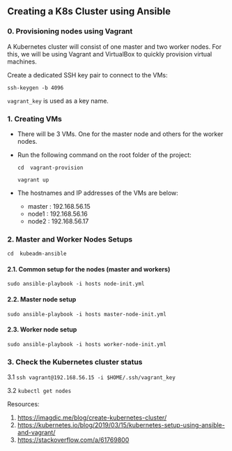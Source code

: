## Creating a K8s Cluster using Ansible

### 0. Provisioning nodes using Vagrant

A Kubernetes cluster will consist of one master and two worker nodes. For this, we will be using Vagrant and VirtualBox to quickly provision virtual machines.

Create a dedicated SSH key pair to connect to the VMs:

```ssh-keygen -b 4096```

```vagrant_key``` is used as a key name. 

### 1. Creating VMs

- There will be 3 VMs. One for the master node and others for the worker nodes.

- Run the following command on the root folder of the project:
    
    ```cd  vagrant-provision```

    ```vagrant up```

- The hostnames and IP addresses of the VMs are below:
  - master  : 192.168.56.15
  - node1   : 192.168.56.16
  - node2   : 192.168.56.17

### 2. Master and Worker Nodes Setups

   ```cd  kubeadm-ansible```

#### 2.1. Common setup for the nodes (master and workers)

```sudo ansible-playbook -i hosts node-init.yml```

#### 2.2. Master node setup

```sudo ansible-playbook -i hosts master-node-init.yml```

#### 2.3. Worker node setup

```sudo ansible-playbook -i hosts worker-node-init.yml```

### 3. Check the Kubernetes cluster status

3.1 ```ssh vagrant@192.168.56.15 -i $HOME/.ssh/vagrant_key```

3.2 ```kubectl get nodes```


Resources:
1. https://imagdic.me/blog/create-kubernetes-cluster/
2. https://kubernetes.io/blog/2019/03/15/kubernetes-setup-using-ansible-and-vagrant/
3. https://stackoverflow.com/a/61769800
